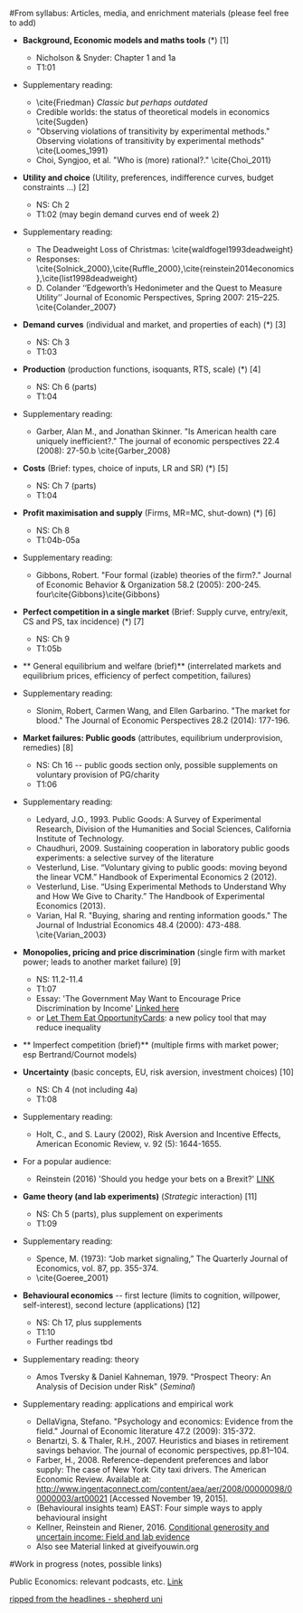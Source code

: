 #From syllabus: Articles, media, and enrichment materials (please feel free to add)


- **Background, Economic models and maths tools** (\*) [1]
    - Nicholson \& Snyder: Chapter 1 and 1a
    - T1:01
- Supplementary reading:
    - \cite{Friedman}  *Classic but perhaps outdated*
    - Credible worlds: the status of theoretical models in economics \cite{Sugden}
    - "Observing violations of transitivity by experimental methods." Observing violations of transitivity by experimental methods" \cite{Loomes_1991}
    - Choi, Syngjoo, et al. "Who is (more) rational?." \cite{Choi_2011} 

- **Utility and choice** (Utility, preferences, indifference curves, budget constraints ...) [2]
    - NS: Ch 2
    - T1:02 (may begin demand curves end of week 2)
- Supplementary reading:
    - The Deadweight Loss of Christmas: \cite{waldfogel1993deadweight}
    - Responses: \cite{Solnick_2000},\cite{Ruffle_2000},\cite{reinstein2014economics},\cite{list1998deadweight}
    - D. Colander ‘‘Edgeworth’s Hedonimeter and the Quest to Measure Utility’’ Journal of Economic Perspectives, Spring 2007: 215–225. \cite{Colander_2007}

-  **Demand curves** (individual and market, and properties of each) (\*) [3]
    - NS: Ch 3
    - T1:03

- **Production**  (production functions, isoquants, RTS, scale) (\*) [4]
    - NS: Ch 6 (parts)
    - T1:04
     
- Supplementary reading:
    - Garber, Alan M., and Jonathan Skinner. "Is American health care uniquely inefficient?." The journal of economic perspectives 22.4 (2008): 27-50.b \cite{Garber_2008}

- **Costs**  (Brief: types, choice of inputs, LR and SR) (\*) [5]
    - NS: Ch 7 (parts)
    - T1:04

- **Profit maximisation and supply** (Firms, MR=MC, shut-down) (\*) [6]
    - NS: Ch 8
    - T1:04b-05a
- Supplementary reading:
    - Gibbons, Robert. "Four formal (izable) theories of the firm?." Journal of Economic Behavior & Organization 58.2 (2005): 200-245. four\cite{Gibbons}\cite{Gibbons}

- **Perfect competition in a single market** (Brief: Supply curve, entry/exit, CS and PS, tax incidence)  (\*) [7]
    - NS: Ch 9
    - T1:05b

- ** General equilibrium and welfare (brief)** (interrelated markets and equilibrium prices, efficiency of perfect competition, failures)

- Supplementary reading:
    - Slonim, Robert, Carmen Wang, and Ellen Garbarino. "The market for blood." The Journal of Economic Perspectives 28.2 (2014): 177-196.


- **Market failures: Public goods** (attributes, equilibrium underprovision, remedies) [8]
    - NS: Ch 16 -- public goods section only, possible supplements on voluntary provision of PG/charity
    - T1:06


- Supplementary reading:
    *  Ledyard, J.O., 1993. Public Goods: A Survey of Experimental Research, Division of the Humanities and Social Sciences, California Institute of Technology.
    * Chaudhuri, 2009. Sustaining cooperation in laboratory public goods experiments: a selective survey of the literature
    * Vesterlund, Lise. “Voluntary giving to public goods: moving beyond the linear VCM.” Handbook of Experimental Economics 2 (2012).
    * Vesterlund, Lise. “Using Experimental Methods to Understand Why and How We Give to Charity.” The Handbook of Experimental Economics (2013).
    * Varian, Hal R. "Buying, sharing and renting information goods." The Journal of Industrial Economics 48.4 (2000): 473-488. \cite{Varian_2003}


- **Monopolies, pricing and price discrimination** (single firm with market power; leads to another market failure) [9]
    - NS: 11.2-11.4
    - T1:07
    - Essay: 'The Government May Want to Encourage Price Discrimination by Income' [Linked here](https://davidreinstein.wordpress.com/research-and-publications/)
    - or [Let Them Eat OpportunityCards](https://davidreinstein.wordpress.com/2015/09/12/let-them-eat-opportunitycards-a-new-policy-tool-that-may-reduce-inequality/): a new policy tool that may reduce inequality


- ** Imperfect competition (brief)** (multiple firms with market power; esp Bertrand/Cournot models)

-  **Uncertainty** (basic concepts, EU, risk aversion, investment choices) [10]
    - NS: Ch 4 (not including 4a)
    - T1:08

- Supplementary reading:
    - Holt, C., and S. Laury (2002), Risk Aversion and Incentive Effects, American Economic Review, v. 92 (5): 1644-1655.
- For a popular audience:
    - Reinstein (2016) 'Should you hedge your bets on a Brexit?' [LINK](https://davidreinstein.wordpress.com/2016/06/19/should-you-hedge-your-bets-on-a-brexit/)

- **Game theory (and lab experiments)** (*Strategic* interaction) [11]
    - NS: Ch 5 (parts), plus supplement on experiments
    - T1:09
- Supplementary reading:
    - Spence, M. (1973): “Job market signaling,” The Quarterly Journal of Economics, vol. 87, pp. 355-374.
    - \cite{Goeree_2001}

- **Behavioural economics** -- first lecture (limits to cognition, willpower, self-interest), second lecture (applications) [12]
    - NS: Ch 17, plus supplements
    - T1:10
    - Further readings tbd

- Supplementary reading: theory
    - Amos Tversky & Daniel Kahneman, 1979. "Prospect Theory: An Analysis of Decision under Risk" (*Seminal*)
- Supplementary reading: applications and empirical work
    - DellaVigna, Stefano. "Psychology and economics: Evidence from the field." Journal of Economic literature 47.2 (2009): 315-372.
    - Benartzi, S. & Thaler, R.H., 2007. Heuristics and biases in retirement savings behavior. The journal of economic perspectives, pp.81–104.
    - Farber, H., 2008. Reference-dependent preferences and labor supply: The case of New York City taxi drivers. The American Economic Review. Available at: http://www.ingentaconnect.com/content/aea/aer/2008/00000098/00000003/art00021 [Accessed November 19, 2015].
    - (Behavioural insights team) EAST: Four simple ways to apply behavioural insight
    - Kellner, Reinstein and Riener, 2016. [Conditional generosity and uncertain income: Field and lab evidence](https://dl.dropboxusercontent.com/u/91553/Giving_and_Probability.pdf) 
    - Also see Material linked at giveifyouwin.org


#Work in progress (notes, possible links)

Public Economics: relevant podcasts, etc. [Link](https://www.authorea.com/users/103626/articles/131934/_show_article?access_token=pRilxrS91QCyzi43yz1FWA) 

[ripped from the headlines - shepherd uni](http://libguides.shepherd.edu/c.php?g=62855&p=403388)



